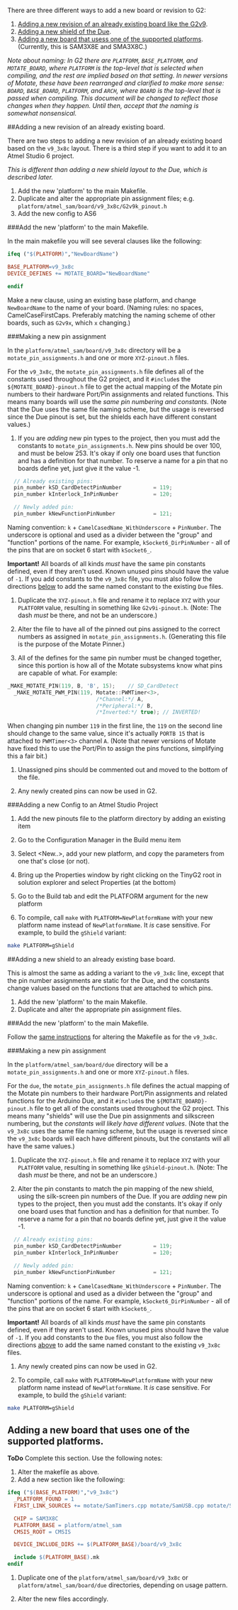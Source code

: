 There are three different ways to add a new board or revision to G2:

1. [Adding a new revision of an already existing board like the G2v9](#adding-a-new-revision-of-an-already-existing-board).
1. [Adding a new shield of the Due](#adding-a-new-shield-to-an-already-existing-base-board).
1. [Adding a new board that usess one of the supported platforms](#adding-a-new-board-that-uses-one-of-the-supported-platforms). (Currently, this is SAM3X8E and SMA3X8C.)

_Note about naming: In G2 there are `PLATFORM`, `BASE_PLATFORM`, and `MOTATE_BOARD`,  where `PLATFORM` is the top-level that is selected when compiling, and the rest are implied based on that setting. In newer versions of Motate, these have been rearranged and clarified to make more sense: `BOARD`, `BASE_BOARD`, `PLATFORM`, and `ARCH`, where `BOARD` is the top-level that is passed when compiling. This document will be changed to reflect those changes when they happen. Until then, accept that the naming is somewhat nonsensical._

##Adding a new revision of an already existing board.

There are two steps to adding a new revision of an already existing board based on the `v9_3x8c` layout. There is a third step if you want to add it to an Atmel Studio 6 project.

_This is different than adding a new shield layout to the Due, which is described later._

1. Add the new 'platform' to the main Makefile.
1. Duplicate and alter the appropriate pin assignment files; e.g. `platform/atmel_sam/board/v9_3x8c/G2v9k_pinout.h`
1. Add the new config to AS6

###Add the new 'platform' to the main Makefile.

In the main makefile you will see several clauses like the following:

  ```makefile
  ifeq ("$(PLATFORM)","NewBoardName")
  
  BASE_PLATFORM=v9_3x8c
  DEVICE_DEFINES += MOTATE_BOARD="NewBoardName"
  
  endif
  ```

Make a new clause, using an existing base platform, and change `NewBoardName` to the name of your board. (Naming rules: no spaces, CamelCaseFirstCaps. Preferably matching the naming scheme of other boards, such as `G2v9x`, which `x` changing.)

###Making a new pin assignment

In the `platform/atmel_sam/board/v9_3x8c` directory will be a `motate_pin_assignments.h` and one or more `XYZ-pinout.h` files.

For the `v9_3x8c`, the `motate_pin_assignments.h` file defines all of the constants used throughout the G2 project, and it `#include`s the `${MOTATE_BOARD}-pinout.h` file to get the actual mapping of the Motate pin numbers to their hardware Port/Pin assignments and related functions. This means many boards will use the *same pin numbering and constants*. (Note that the Due uses the same file naming scheme, but the usage is reversed since the Due pinout is set, but the shields each have different constant values.)

1. If you are *adding* new pin types to the project, then you must add the constants to `motate_pin_assignments.h`. New pins should be over 100, and must be below 253. It's okay if only one board uses that function and has a definition for that number. To reserve a name for a pin that no boards define yet, just give it the value -1.

  ```c++
    // Already existing pins:
    pin_number kSD_CardDetectPinNumber          = 119;
    pin_number kInterlock_InPinNumber           = 120;

    // Newly added pin:
    pin_number kNewFunctionPinNumber            = 121;
 ```

  Naming convention: `k` + `CamelCasedName_WithUnderscore` + `PinNumber`. The underscore is optional and used as a divider between the "group" and "function" portions of the name. For example, `kSocket6_DirPinNumber` - all of the pins that are on socket 6 start with `kSocket6_`.

  **Important!** All boards of all kinds *must* have the same pin constants defined, even if they aren't used. Known unused pins should have the value of `-1`. If you add constants to the `v9_3x8c` file, you must also follow the directions [below](#adding-a-new-shield-to-an-already-existing-base-board) to add the same named constant to the existing `Due` files.

1. Duplicate the `XYZ-pinout.h` file and rename it to replace `XYZ` with your `PLATFORM` value, resulting in something like `G2v9i-pinout.h`. (Note: The dash *must* be there, and not be an underscore.)

1. Alter the file to have all of the pinned out pins assigned to the correct numbers as assigned in `motate_pin_assignments.h`. (Generating this file is the purpose of the Motate Pinner.)

1. All of the defines for the same pin number must be changed together, since this portion is how all of the Motate subsystems know what pins are capable of what. For example:

  ```c++
  _MAKE_MOTATE_PIN(119, B, 'B', 15);	// SD_CardDetect
    _MAKE_MOTATE_PWM_PIN(119, Motate::PWMTimer<3>, 
                              /*Channel:*/ A,
                              /*Peripheral:*/ B,
                              /*Inverted:*/ true); // INVERTED!
  ```

  When changing pin number `119` in the first line, the `119` on the second line should change to the same value, since it's actually `PORTB 15` that is attached to `PWMTimer<3>` channel `A`. (Note that newer versions of Motate have fixed this to use the Port/Pin to assign the pins functions, simplifying this a fair bit.)

1. Unassigned pins should be commented out and moved to the bottom of the file.

1. Any newly created pins can now be used in G2.

###Adding a new Config to an Atmel Studio Project

1. Add the new pinouts file to the platform directory by adding an existing item
1. Go to the Configuration Manager in the Build menu item
1. Select <New..>, add your new platform, and copy the parameters from one that's close (or not).
1. Bring up the Properties window by right clicking on the TinyG2 root in solution explorer and select Properties (at the bottom)
1. Go to the Build tab and edit the PLATFORM argument for the new platform

1. To compile, call `make` with `PLATFORM=NewPlatformName` with your new platform name instead of `NewPlatformName`. It *is* case sensitive. For example, to build the `gShield` variant:

  ```bash
  make PLATFORM=gShield
  ```

##Adding a new shield to an already existing base board.

This is almost the same as adding a variant to the `v9_3x8c` line, except that the pin number assignments are static for the Due, and the constants change values based on the functions that are attached to which pins. 

1. Add the new 'platform' to the main Makefile.
1. Duplicate and alter the appropriate pin assignment files.

###Add the new 'platform' to the main Makefile.

Follow the [same instructions](#add-the-new-platform-to-the-main-makefile) for altering the Makefile as for the `v9_3x8c`.

###Making a new pin assignment

In the `platform/atmel_sam/board/due` directory will be a `motate_pin_assignments.h` and one or more `XYZ-pinout.h` files.

For the `due`, the `motate_pin_assignments.h` file defines the actual mapping of the Motate pin numbers to their hardware Port/Pin assignments and related functions for the Arduino Due, and it `#include`s the `${MOTATE_BOARD}-pinout.h` file to get all of the constants used throughout the G2 project. This means many "shields" will use the Due pin assignments and silkscreen numbering, but the *constants will likely have different values*. (Note that the `v9_3x8c` uses the same file naming scheme, but the usage is reversed since the `v9_3x8c` boards will each have different pinouts, but the constants will all have the same values.)


1. Duplicate the `XYZ-pinout.h` file and rename it to replace `XYZ` with your `PLATFORM` value, resulting in something like `gShield-pinout.h`. (Note: The dash *must* be there, and not be an underscore.)

1. Alter the pin constants to match the pin mapping of the new shield, using the silk-screen pin numbers of the Due. If you are *adding* new pin types to the project, then you must add the constants. It's okay if only one board uses that function and has a definition for that number. To reserve a name for a pin that no boards define yet, just give it the value -1.

  ```c++
    // Already existing pins:
    pin_number kSD_CardDetectPinNumber          = 119;
    pin_number kInterlock_InPinNumber           = 120;

    // Newly added pin:
    pin_number kNewFunctionPinNumber            = 121;
 ```

  Naming convention: `k` + `CamelCasedName_WithUnderscore` + `PinNumber`. The underscore is optional and used as a divider between the "group" and "function" portions of the name. For example, `kSocket6_DirPinNumber` - all of the pins that are on socket 6 start with `kSocket6_`.

  **Important!** All boards of all kinds *must* have the same pin constants defined, even if they aren't used. Known unused pins should have the value of `-1`. If you add constants to the `Due` files, you must also follow the directions [above](#adding-a-new-revision-of-an-already-existing-board) to add the same named constant to the existing `v9_3x8c` files.

1. Any newly created pins can now be used in G2.

1. To compile, call `make` with `PLATFORM=NewPlatformName` with your new platform name instead of `NewPlatformName`. It *is* case sensitive. For example, to build the `gShield` variant:

  ```bash
  make PLATFORM=gShield
  ```

## Adding a new board that uses one of the supported platforms.

**ToDo** Complete this section. Use the following notes:

1. Alter the makefile as above.
1. Add a new section like the following:
  ```makefile
  ifeq ("$(BASE_PLATFORM)","v9_3x8c")
    _PLATFORM_FOUND = 1
    FIRST_LINK_SOURCES += motate/SamTimers.cpp motate/SamUSB.cpp motate/SamPins.cpp

    CHIP = SAM3X8C
    PLATFORM_BASE = platform/atmel_sam
    CMSIS_ROOT = CMSIS

    DEVICE_INCLUDE_DIRS += $(PLATFORM_BASE)/board/v9_3x8c

    include $(PLATFORM_BASE).mk
  endif
  ```
1. Duplicate one of the `platform/atmel_sam/board/v9_3x8c` or `platform/atmel_sam/board/due` directories, depending on usage pattern.

1. Alter the new files accordingly.

